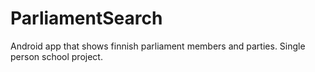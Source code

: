 # ParliamentSearch 
Android app that shows finnish parliament members and parties. Single person school project.
